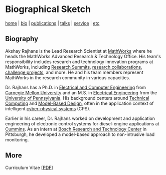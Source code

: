 # Biographical Sketch
[home](index.html) \| [bio](bio.html) \| [publications](publications.html) \| [talks](talks.html) \| [service](service.html) \| [etc](etc.html)

## Biography

Akshay Rajhans is the Lead Research Scientist at [MathWorks](https://www.mathworks.com) where he heads the MathWorks Advanced Research & Technology Office. His team's responsibility includes research and technology innovation programs at MathWorks, including [Research Summits](https://www.mathworks.com/videos/series/mathworks-research-summit.html), [research collaborations](https://www.mathworks.com/academia/research/research-collaborations.html), [challenge projects](https://github.com/mathworks/MATLAB-Simulink-Challenge-Project-Hub), and more. He and his team members represent MathWorks in the research community in various capacities.

Dr. Rajhans has a Ph.D. in [Electrical and Computer Engineering](https://www.ece.cmu.edu/) from [Carnegie Mellon University](https://www.cmu.edu/) and an M.S. in [Electrical Engineering](https://www.ese.upenn.edu/) from the [University of Pennsylvania](https://www.ese.upenn.edu/). His background centers around [Technical Computing](https://www.mathworks.com/solutions/technical-computing.html) and [Model-Based Design](https://www.mathworks.com/solutions/model-based-design.html), often in the application context of intelligent [cyber-physical systems](http://www.mathworks.com/discovery/cyber-physical-systems.html) (CPS). 

Earlier in his career, Dr. Rajhans worked on development and application engineering of electronic control systems for diesel-engine applications at [Cummins](http://www.cummins.com/). As an intern at [Bosch Research and Technology Center](http://www.bosch.us/content/language1/html/rtc.htm) in Pittsburgh, he developed a model-based approach to non-intrusive load monitoring. 

## More
Curriculum Vitae \[[PDF](files/docs/AkshayRajhansCV.pdf)\] 
